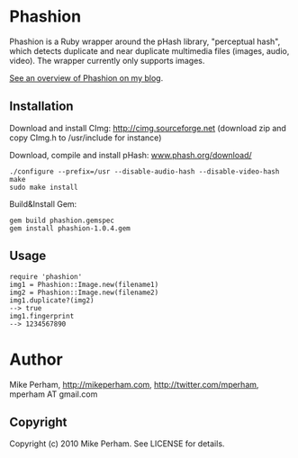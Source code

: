 Phashion
===========

Phashion is a Ruby wrapper around the pHash library, "perceptual hash", which detects duplicate
and near duplicate multimedia files (images, audio, video).  The wrapper currently only supports images.

[See an overview of Phashion on my blog](http://www.mikeperham.com/2010/05/21/detecting-duplicate-images-with-phashion/).

Installation
-------------

Download and install CImg: http://cimg.sourceforge.net (download zip and copy CImg.h to /usr/include for instance)

Download, compile and install pHash: www.phash.org/download/

    ./configure --prefix=/usr --disable-audio-hash --disable-video-hash
    make
    sudo make install

Build&Install Gem:

    gem build phashion.gemspec
    gem install phashion-1.0.4.gem

Usage
---------

    require 'phashion'
    img1 = Phashion::Image.new(filename1)
    img2 = Phashion::Image.new(filename2)
    img1.duplicate?(img2)
    --> true
    img1.fingerprint
    --> 1234567890

Author
==========

Mike Perham, http://mikeperham.com, http://twitter.com/mperham, mperham AT gmail.com

Copyright
----------

Copyright (c) 2010 Mike Perham. See LICENSE for details.
